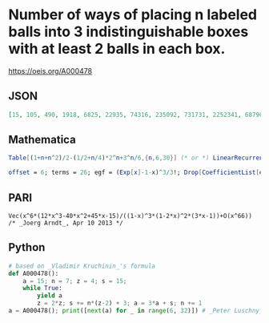 # Number of ways of placing n labeled balls into 3 indistinguishable boxes with at least 2 balls in each box\.
https://oeis.org/A000478
## JSON
```JSON
[15, 105, 490, 1918, 6825, 22935, 74316, 235092, 731731, 2252341, 6879678, 20900922, 63259533, 190957923, 575363776, 1731333808, 5205011031, 15638101281, 46962537810, 140988276150, 423174543025, 1269959836015, 3810785476980, 11434235478348, 34306598748315, 102927849307725]
```
## Mathematica
```Mathematica
Table[(1+n+n^2)/2-(1/2+n/4)*2^n+3^n/6,{n,6,30}] (* or *) LinearRecurrence[ {10,-40,82,-91,52,-12},{15,105,490,1918,6825,22935},25] (* _Harvey P. Dale_, Jul 17 2011 *)
```
```Mathematica
offset = 6; terms = 26; egf = (Exp[x]-1-x)^3/3!; Drop[CoefficientList[egf + O[x]^(terms+offset), x]*Range[0, terms+offset-1]!, offset] (* _Jean-François Alcover_, May 07 2017 *)
```
## PARI
```PARI
Vec(x^6*(12*x^3-40*x^2+45*x-15)/((1-x)^3*(1-2*x)^2*(3*x-1))+O(x^66)) /* _Joerg Arndt_, Apr 10 2013 */
```
## Python
```Python
# based on _Vladimir Kruchinin_'s formula
def A000478():
    a = 15; n = 7; z = 4; s = 15;
    while True:
        yield a
        z = 2*z; s += n*(z-2) + 3; a = 3*a + s; n += 1
a = A000478(); print([next(a) for _ in range(6, 32)]) # _Peter Luschny_, Oct 04 2018
```
